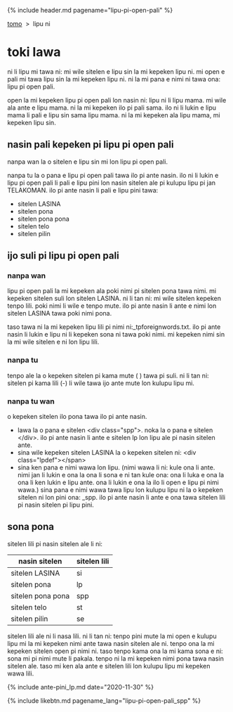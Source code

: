 {% include header.md pagename="lipu-pi-open-pali" %}

<div class="spp">

[tomo](https://joelthomastr.github.io/tokipona/README_spp)&nbsp;&nbsp;>&nbsp;&nbsp;lipu ni

# toki lawa

ni li lipu mi tawa ni: mi wile sitelen e lipu sin la mi kepeken lipu ni. mi open e pali mi tawa lipu sin la mi kepeken lipu ni. ni la mi pana e nimi ni tawa ona: lipu pi open pali.

open la mi kepeken lipu pi open pali lon nasin ni: lipu ni li lipu mama. mi wile ala ante e lipu mama. ni la mi kepeken ilo pi pali sama. ilo ni li lukin e lipu mama li pali e lipu sin sama lipu mama. ni la mi kepeken ala lipu mama, mi kepeken lipu sin.

## nasin pali kepeken pi lipu pi open pali

nanpa wan la o sitelen e lipu sin mi lon lipu pi open pali.

nanpa tu la o pana e lipu pi open pali tawa ilo pi ante nasin. ilo ni li lukin e lipu pi open pali li pali e lipu pini lon nasin sitelen ale pi kulupu lipu pi jan TELAKOMAN. ilo pi ante nasin li pali e lipu pini tawa:
- sitelen LASINA
- sitelen pona
- sitelen pona pona
- sitelen telo
- sitelen pilin

## ijo suli pi lipu pi open pali

### nanpa wan

lipu pi open pali la mi kepeken ala poki nimi pi sitelen pona tawa nimi. mi kepeken sitelen suli lon sitelen LASINA. ni li tan ni: mi wile sitelen kepeken tenpo lili. poki nimi li wile e tenpo mute. ilo pi ante nasin li ante e nimi lon sitelen LASINA tawa poki nimi pona.

taso tawa ni la mi kepeken lipu lili pi nimi ni:<span class="sppdef">_tpforeignwords.txt.</span> ilo pi ante nasin li lukin e lipu ni li kepeken sona ni tawa poki nimi. mi kepeken nimi sin la mi wile sitelen e ni lon lipu lili.

### nanpa tu
tenpo ale la o kepeken sitelen pi kama mute (<span class="sppdef"> </span>) tawa pi suli. ni li tan ni: sitelen pi kama lili (<span class="sppdef">-</span>) li wile tawa ijo ante mute lon kulupu lipu mi.

### nanpa tu wan
o kepeken sitelen ilo pona tawa ilo pi ante nasin.

- lawa la o pana e sitelen <span class="sppdef">\<div class="spp"\></span>. noka la o pana e sitelen <span class="sppdef">\</div></span>. ilo pi ante nasin li ante e sitelen <span class="sppdef">lp</span> lon lipu ale pi nasin sitelen ante.
- sina wile kepeken sitelen LASINA la o kepeken sitelen ni: <span class="sppdef">\<div class="lpdef"\><\/span></span>
- sina ken pana e nimi wawa lon lipu. (nimi wawa li ni: kule ona li ante. nimi jan li lukin e ona la ona li sona e ni tan kule ona: ona li luka e ona la ona li ken lukin e lipu ante. ona li lukin e ona la ilo li open e lipu pi nimi wawa.) sina pana e nimi wawa tawa lipu lon kulupu lipu ni la o kepeken sitelen ni lon pini ona: <span class="sppdef">_spp</span>. ilo pi ante nasin li ante e ona tawa sitelen lili pi nasin sitelen pi lipu pini.


## sona pona

sitelen lili pi nasin sitelen ale li ni:

| nasin sitelen | sitelen lili |
| ----- | ----- |
| sitelen LASINA | <span class="sppdef">si</span> |
| sitelen pona | <span class="sppdef">lp</span> |
| sitelen pona pona | <span class="sppdef">spp</span> |
| sitelen telo | <span class="sppdef">st</span> |
| sitelen pilin | <span class="sppdef">se</span> |

sitelen lili ale ni li nasa lili. ni li tan ni: tenpo pini mute la mi open e kulupu lipu mi la mi kepeken nimi ante tawa nasin sitelen ale ni. tenpo ona la mi kepeken sitelen open pi nimi ni. taso tenpo kama ona la mi kama sona e ni: sona mi pi nimi mute li pakala. tenpo ni la mi kepeken nimi pona tawa nasin sitelen ale. taso mi ken ala ante e sitelen lili lon kulupu lipu mi kepeken wawa lili.

</div>

{% include ante-pini_lp.md date="2020-11-30" %}

{% include likebtn.md pagename_lang="lipu-pi-open-pali_spp" %}
